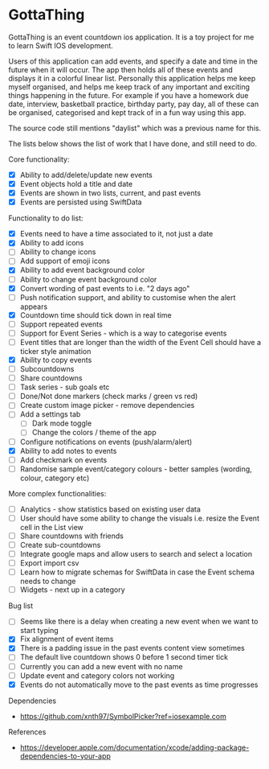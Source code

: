 #  GottaThing

GottaThing is an event countdown ios application. It is a toy project for me to learn Swift IOS development.

Users of this application can add events, and specify a date and time in the future when it will occur. The app then holds all of these events and displays it in a colorful linear list. Personally this application helps me keep myself organised, and helps me keep track of any important and exciting things happening in the future. For example if you have a homework due date, interview, basketball practice, birthday party, pay day, all of these can be organised, categorised and kept track of in a fun way using this app.

The source code still mentions "daylist" which was a previous name for this.

The lists below shows the list of work that I have done, and still need to do.

Core functionality:

- [x] Ability to add/delete/update new events
- [x] Event objects hold a title and date
- [x] Events are shown in two lists, current, and past events
- [x] Events are persisted using SwiftData

Functionality to do list:

- [x] Events need to have a time associated to it, not just a date
- [x] Ability to add icons
- [ ] Ability to change icons
- [ ] Add support of emoji icons
- [x] Ability to add event background color
- [ ] Ability to change event background color
- [x] Convert wording of past events to i.e. "2 days ago"
- [ ] Push notification support, and ability to customise when the alert appears
- [x] Countdown time should tick down in real time
- [ ] Support repeated events
- [ ] Support for Event Series - which is a way to categorise events
- [ ] Event titles that are longer than the width of the Event Cell should have a ticker style animation
- [x] Ability to copy events
- [ ] Subcountdowns
- [ ] Share countdowns
- [ ] Task series - sub goals etc
- [ ] Done/Not done markers (check marks / green vs red)
- [ ] Create custom image picker - remove dependencies
- [ ] Add a settings tab
    - [ ] Dark mode toggle
    - [ ] Change the colors / theme of the app
- [ ] Configure notifications on events (push/alarm/alert)
- [x] Ability to add notes to events
- [ ] Add checkmark on events
- [ ] Randomise sample event/category colours - better samples (wording, colour, category etc)

More complex functionalities:

- [ ] Analytics - show statistics based on existing user data
- [ ] User should have some ability to change the visuals i.e. resize the Event cell in the List view
- [ ] Share countdowns with friends
- [ ] Create sub-countdowns
- [ ] Integrate google maps and allow users to search and select a location
- [ ] Export import csv
- [ ] Learn how to migrate schemas for SwiftData in case the Event schema needs to change
- [ ] Widgets - next up in a category

Bug list

- [ ] Seems like there is a delay when creating a new event when we want to start typing
- [x] Fix alignment of event items
- [x] There is a padding issue in the past events content view sometimes
- [ ] The default live countdown shows 0 before 1 second timer tick
- [ ] Currently you can add a new event with no name
- [ ] Update event and category colors not working
- [x] Events do not automatically move to the past events as time progresses

Dependencies

- https://github.com/xnth97/SymbolPicker?ref=iosexample.com

References

- https://developer.apple.com/documentation/xcode/adding-package-dependencies-to-your-app
